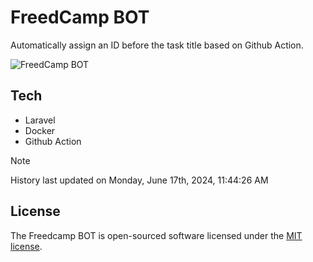 # FreedCamp BOT

Automatically assign an ID before the task title based on Github Action.

![FreedCamp BOT](https://repository-images.githubusercontent.com/737932867/7d34798b-2680-471c-b089-a78a718d3d6a)

## Tech

- Laravel
- Docker
- Github Action

> [!NOTE]  
> History last updated on Monday, June 17th, 2024, 11:44:26 AM

## License

The Freedcamp BOT is open-sourced software licensed under the [MIT license](https://opensource.org/licenses/MIT).
